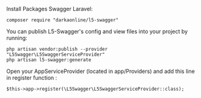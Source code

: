 Install Packages Swagger Laravel:
```
composer require "darkaonline/l5-swagger"
```
You can publish L5-Swagger's config and view files into your project by running:
```
php artisan vendor:publish --provider "L5Swagger\L5SwaggerServiceProvider"
php artisan l5-swagger:generate
```
Open your AppServiceProvider (located in app/Providers) and add this line in register function :
```
$this->app->register(\L5Swagger\L5SwaggerServiceProvider::class);
```
